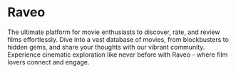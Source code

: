 
# Raveo

The ultimate platform for movie enthusiasts to discover, rate, and review films effortlessly. Dive into a vast database of movies, from blockbusters to hidden gems, and share your thoughts with our vibrant community.
Experience cinematic exploration like never before with Raveo - where film lovers connect and engage.

